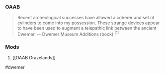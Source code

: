 
### OAAB
> Recent archeological successes have allowed a coherer and set of cylinders to come into my possession. These strange devices appear to have been used to augment a telepathic link between the ancient Dwemer.
> -- Dwemer Museum Additions (book) <sup>[1]</sup>
### Mods
1. [[OAAB Grazelands]]

#dwemer 